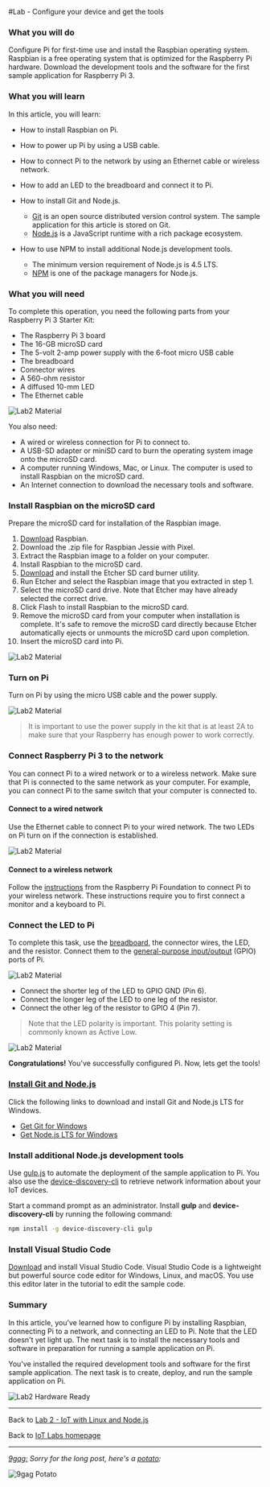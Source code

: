 #Lab - Configure your device and get the tools

### What you will do
Configure Pi for first-time use and install the Raspbian operating system. Raspbian is a free operating system that is optimized for the Raspberry Pi hardware. 
Download the development tools and the software for the first sample application for Raspberry Pi 3. 

### What you will learn
In this article, you will learn:

* How to install Raspbian on Pi.
* How to power up Pi by using a USB cable.
* How to connect Pi to the network by using an Ethernet cable or wireless network.
* How to add an LED to the breadboard and connect it to Pi.

* How to install Git and Node.js.
  * [Git](https://git-scm.com/) is an open source distributed version control system. The sample application for this article is stored on Git.
  * [Node.js](https://nodejs.org/en/) is a JavaScript runtime with a rich package ecosystem.
* How to use NPM to install additional Node.js development tools.
  * The minimum version requirement of Node.js is 4.5 LTS.
  * [NPM](https://www.npmjs.com/) is one of the package managers for Node.js.

### What you will need
To complete this operation, you need the following parts from your Raspberry Pi 3 Starter Kit:

* The Raspberry Pi 3 board
* The 16-GB microSD card
* The 5-volt 2-amp power supply with the 6-foot micro USB cable
* The breadboard
* Connector wires
* A 560-ohm resistor
* A diffused 10-mm LED
* The Ethernet cable

![Lab2 Material][lab2-material]

You also need:

* A wired or wireless connection for Pi to connect to.
* A USB-SD adapter or miniSD card to burn the operating system image onto the microSD card.
* A computer running Windows, Mac, or Linux. The computer is used to install Raspbian on the microSD card.
* An Internet connection to download the necessary tools and software.

### Install Raspbian on the microSD card
Prepare the microSD card for installation of the Raspbian image.

1. [Download](https://www.raspberrypi.org/downloads/raspbian/) Raspbian.
  1. Download the .zip file for Raspbian Jessie with Pixel.
  2. Extract the Raspbian image to a folder on your computer.
2. Install Raspbian to the microSD card.
  1. [Download](https://www.etcher.io/) and install the Etcher SD card burner utility.
  2. Run Etcher and select the Raspbian image that you extracted in step 1.
  3. Select the microSD card drive. Note that Etcher may have already selected the correct drive.
  4. Click Flash to install Raspbian to the microSD card.
  5. Remove the microSD card from your computer when installation is complete. It's safe to remove the microSD card directly because Etcher automatically ejects or unmounts the microSD card upon completion.
  6. Insert the microSD card into Pi.

![Lab2 Material][lab2-sdcard]

### Turn on Pi
Turn on Pi by using the micro USB cable and the power supply.

![Lab2 Material][lab2-power]

> It is important to use the power supply in the kit that is at least 2A to make sure that your Raspberry has enough power to work correctly.

### Connect Raspberry Pi 3 to the network
You can connect Pi to a wired network or to a wireless network. Make sure that Pi is connected to the same network as your computer. For example, you can connect Pi to the same switch that your computer is connected to.

#### Connect to a wired network
Use the Ethernet cable to connect Pi to your wired network. The two LEDs on Pi turn on if the connection is established.

![Lab2 Material][lab2-connect-ethernet]

#### Connect to a wireless network
Follow the [instructions](https://www.raspberrypi.org/learning/software-guide/wifi/) from the Raspberry Pi Foundation to connect Pi to your wireless network. These instructions require you to first connect a monitor and a keyboard to Pi.

### Connect the LED to Pi
To complete this task, use the [breadboard](https://learn.sparkfun.com/tutorials/how-to-use-a-breadboard), the connector wires, the LED, and the resistor. Connect them to the [general-purpose input/output](https://www.raspberrypi.org/documentation/usage/gpio/) (GPIO) ports of Pi.

![Lab2 Material][lab2-breadboard]

* Connect the shorter leg of the LED to GPIO GND (Pin 6).
* Connect the longer leg of the LED to one leg of the resistor.
* Connect the other leg of the resistor to GPIO 4 (Pin 7).

> Note that the LED polarity is important. This polarity setting is commonly known as Active Low.

![Lab2 Material][lab2-pinout-breadboard]

**Congratulations!** You've successfully configured Pi.
Now, lets get the tools!

### [Install Git and Node.js](#install-git-note)

Click the following links to download and install Git and Node.js LTS for Windows.

* [Get Git for Windows](https://git-scm.com/download/win/)
* [Get Node.js LTS for Windows](https://nodejs.org/en/)

### Install additional Node.js development tools
Use [gulp.js](http://gulpjs.com/) to automate the deployment of the sample application to Pi. You also use the [device-discovery-cli](https://github.com/Azure/device-discovery-cli) to retrieve network information about your IoT devices.

Start a command prompt as an administrator. Install **gulp** and **device-discovery-cli** by running the following command:

```bash
npm install -g device-discovery-cli gulp
```

### Install Visual Studio Code
[Download](https://code.visualstudio.com/docs/setup/windows) and install Visual Studio Code. Visual Studio Code is a lightweight but powerful source code editor for Windows, Linux, and macOS. You use this editor later in the tutorial to edit the sample code.

### Summary
In this article, you’ve learned how to configure Pi by installing Raspbian, connecting Pi to a network, and connecting an LED to Pi. Note that the LED doesn't yet light up. The next task is to install the necessary tools and software in preparation for running a sample application on Pi.

You've installed the required development tools and software for the first sample application. The next task is to create, deploy, and run the sample application on Pi.

![Lab2 Hardware Ready][lab2-hardware-ready]

---

Back to [Lab 2 - IoT with Linux and Node.js](/content/lab-2-linux-node-iot.md)

Back to [IoT Labs homepage](/readme.md#labs)

---

*[9gag:](http://9gag.com/) Sorry for  the long post, here's a [potato](https://www.quora.com/What-does-Sorry-for-the-long-post-heres-a-potato-mean-in-9GAG):*

![9gag Potato](/images/potato06.jpg)

[lab2-material]: /images/lab2_starter-kit.jpg "Lab 2 Material"
[lab2-sdcard]: /images/lab2_sdcard.jpg "Lab 2 Insert SD Card"
[lab2-power]: /images/lab2_micro-usb-power-on.jpg "Lab 2 Turn on you Rpi3"
[lab2-connect-ethernet]: /images/lab2_connect-ethernet.jpg "Lab 2 Connect ethernet"
[lab2-breadboard]: /images/lab2_breadboard-led-resistor.jpg "Lab 2 Breadboard"
[lab2-pinout-breadboard]: /images/lab2_pinout-breadboard.png "Lab 2 Pinout"
[lab2-hardware-ready]: /images/lab2_hardware-ready.jpg "Lab 2 Hardware Ready"


